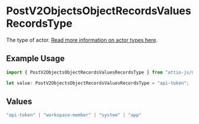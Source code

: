 # PostV2ObjectsObjectRecordsValuesRecordsType

The type of actor. [Read more information on actor types here](/docs/actors).

## Example Usage

```typescript
import { PostV2ObjectsObjectRecordsValuesRecordsType } from "attio-js/models/operations";

let value: PostV2ObjectsObjectRecordsValuesRecordsType = "api-token";
```

## Values

```typescript
"api-token" | "workspace-member" | "system" | "app"
```